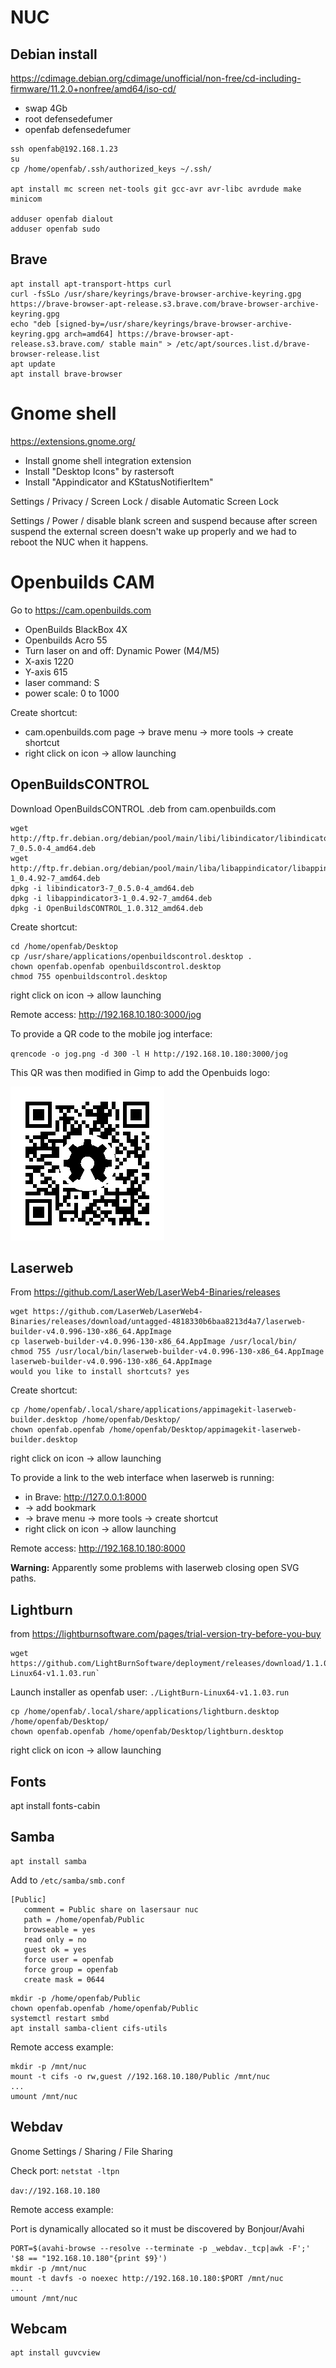 # NUC

## Debian install

https://cdimage.debian.org/cdimage/unofficial/non-free/cd-including-firmware/11.2.0+nonfree/amd64/iso-cd/

* swap 4Gb
* root defensedefumer
* openfab defensedefumer
```
ssh openfab@192.168.1.23
su
cp /home/openfab/.ssh/authorized_keys ~/.ssh/

apt install mc screen net-tools git gcc-avr avr-libc avrdude make minicom

adduser openfab dialout
adduser openfab sudo
```

## Brave
```
apt install apt-transport-https curl
curl -fsSLo /usr/share/keyrings/brave-browser-archive-keyring.gpg https://brave-browser-apt-release.s3.brave.com/brave-browser-archive-keyring.gpg
echo "deb [signed-by=/usr/share/keyrings/brave-browser-archive-keyring.gpg arch=amd64] https://brave-browser-apt-release.s3.brave.com/ stable main" > /etc/apt/sources.list.d/brave-browser-release.list
apt update
apt install brave-browser
```

# Gnome shell

https://extensions.gnome.org/

* Install gnome shell integration extension
* Install "Desktop Icons" by rastersoft
* Install "Appindicator and KStatusNotifierItem"

Settings / Privacy / Screen Lock / disable Automatic Screen Lock

Settings / Power / disable blank screen and suspend because after screen suspend the external screen doesn't wake up properly and we had to reboot the NUC when it happens.

# Openbuilds CAM

Go to https://cam.openbuilds.com
* OpenBuilds BlackBox 4X
* Openbuilds Acro 55
* Turn laser on and off: Dynamic Power (M4/M5)
* X-axis 1220
* Y-axis 615
* laser command: S
* power scale: 0 to 1000

Create shortcut:
* cam.openbuilds.com page -> brave menu -> more tools -> create shortcut
* right click on icon -> allow launching

## OpenBuildsCONTROL

Download OpenBuildsCONTROL .deb from cam.openbuilds.com
```
wget http://ftp.fr.debian.org/debian/pool/main/libi/libindicator/libindicator3-7_0.5.0-4_amd64.deb
wget http://ftp.fr.debian.org/debian/pool/main/liba/libappindicator/libappindicator3-1_0.4.92-7_amd64.deb
dpkg -i libindicator3-7_0.5.0-4_amd64.deb 
dpkg -i libappindicator3-1_0.4.92-7_amd64.deb 
dpkg -i OpenBuildsCONTROL_1.0.312_amd64.deb 
```
Create shortcut:
```
cd /home/openfab/Desktop
cp /usr/share/applications/openbuildscontrol.desktop .
chown openfab.openfab openbuildscontrol.desktop 
chmod 755 openbuildscontrol.desktop 
```
right click on icon -> allow launching

Remote access: http://192.168.10.180:3000/jog

To provide a QR code to the mobile jog interface:

`qrencode -o jog.png -d 300 -l H http://192.168.10.180:3000/jog`

This QR was then modified in Gimp to add the Openbuids logo:

![](img/jog.png)


## Laserweb

From https://github.com/LaserWeb/LaserWeb4-Binaries/releases
```
wget https://github.com/LaserWeb/LaserWeb4-Binaries/releases/download/untagged-4818330b6baa8213d4a7/laserweb-builder-v4.0.996-130-x86_64.AppImage
cp laserweb-builder-v4.0.996-130-x86_64.AppImage /usr/local/bin/
chmod 755 /usr/local/bin/laserweb-builder-v4.0.996-130-x86_64.AppImage 
laserweb-builder-v4.0.996-130-x86_64.AppImage
would you like to install shortcuts? yes
```
Create shortcut:
```
cp /home/openfab/.local/share/applications/appimagekit-laserweb-builder.desktop /home/openfab/Desktop/
chown openfab.openfab /home/openfab/Desktop/appimagekit-laserweb-builder.desktop
```
right click on icon -> allow launching

To provide a link to the web interface when laserweb is running:

* in Brave: http://127.0.0.1:8000
* -> add bookmark
* -> brave menu -> more tools -> create shortcut
* right click on icon -> allow launching

Remote access: http://192.168.10.180:8000

**Warning:** Apparently some problems with laserweb closing open SVG paths.


## Lightburn

from https://lightburnsoftware.com/pages/trial-version-try-before-you-buy

```
wget https://github.com/LightBurnSoftware/deployment/releases/download/1.1.03/LightBurn-Linux64-v1.1.03.run`
```
Launch installer as openfab user: `./LightBurn-Linux64-v1.1.03.run`
```
cp /home/openfab/.local/share/applications/lightburn.desktop /home/openfab/Desktop/
chown openfab.openfab /home/openfab/Desktop/lightburn.desktop
```
right click on icon -> allow launching

## Fonts

apt install fonts-cabin

## Samba

```
apt install samba
```
Add to `/etc/samba/smb.conf`
```
[Public]
   comment = Public share on lasersaur nuc
   path = /home/openfab/Public
   browseable = yes
   read only = no
   guest ok = yes
   force user = openfab
   force group = openfab
   create mask = 0644
```
```
mkdir -p /home/openfab/Public
chown openfab.openfab /home/openfab/Public
systemctl restart smbd
apt install samba-client cifs-utils
```

Remote access example:
```
mkdir -p /mnt/nuc
mount -t cifs -o rw,guest //192.168.10.180/Public /mnt/nuc
...
umount /mnt/nuc
```

## Webdav

Gnome Settings / Sharing / File Sharing

Check port: `netstat -ltpn`

`dav://192.168.10.180`

Remote access example:

Port is dynamically allocated so it must be discovered by Bonjour/Avahi

```
PORT=$(avahi-browse --resolve --terminate -p _webdav._tcp|awk -F';' '$8 == "192.168.10.180"{print $9}')
mkdir -p /mnt/nuc
mount -t davfs -o noexec http://192.168.10.180:$PORT /mnt/nuc
...
umount /mnt/nuc
```

## Webcam

```
apt install guvcview
```
